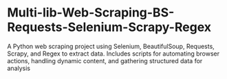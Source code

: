 # Multi-lib-Web-Scraping-BS-Requests-Selenium-Scrapy-Regex
A Python web scraping project using Selenium, BeautifulSoup, Requests, Scrapy, and Regex to extract data. Includes scripts for automating browser actions, handling dynamic content, and gathering structured data for analysis
